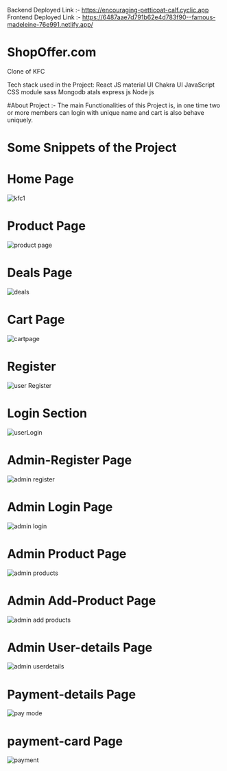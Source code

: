 

Backend Deployed Link :- https://encouraging-petticoat-calf.cyclic.app
Frontend Deployed Link :- https://6487aae7d791b62e4d783f90--famous-madeleine-76e991.netlify.app/


# ShopOffer.com
Clone of KFC


Tech stack used in the Project:
React JS
material UI
Chakra UI
JavaScript
CSS module
sass
Mongodb atals
express js
Node js

#About Project :- The main Functionalities of this Project is, in one time two or more members can login with unique name and cart is also behave uniquely.



# Some Snippets of the Project

# Home Page
![kfc1](https://github.com/ranjankumar9/Kfc_git/assets/107936455/eeaeda93-a7bb-4fe3-bdbe-dc8b18df36a2)

# Product Page
![product page](https://github.com/ranjankumar9/Kfc_git/assets/107936455/07162a20-f158-4d72-a9c0-78f8c85e54ef)

# Deals Page
![deals](https://github.com/ranjankumar9/Kfc_git/assets/107936455/a88bf318-b28b-4792-bc49-2be935929759)

# Cart Page
![cartpage](https://github.com/ranjankumar9/Kfc_git/assets/107936455/43163f80-befb-48dd-adde-6cfd4324a81c)

# Register 
![user Register](https://github.com/ranjankumar9/Kfc_git/assets/107936455/8deec1d3-2733-4a57-a96d-a90569dc9e56)

# Login Section
![userLogin](https://github.com/ranjankumar9/Kfc_git/assets/107936455/7596727d-cd77-40eb-aab3-010f8f3951f3)

# Admin-Register Page
![admin register](https://github.com/ranjankumar9/Kfc_git/assets/107936455/d8d8e36e-0d16-4492-a4fe-02e48d53bd0a)

# Admin Login Page
![admin login](https://github.com/ranjankumar9/Kfc_git/assets/107936455/0dfd5679-f562-4966-adef-83c1888b9812)

# Admin Product Page
![admin products](https://github.com/ranjankumar9/Kfc_git/assets/107936455/731baf14-8277-4c7e-b239-879a99df08ed)

# Admin Add-Product Page
![admin add products](https://github.com/ranjankumar9/Kfc_git/assets/107936455/eefb381a-f1ab-431a-a46c-ef0c2e7b1fe6)

# Admin User-details Page
![admin userdetails](https://github.com/ranjankumar9/Kfc_git/assets/107936455/9f3cdc04-31cf-44ac-8588-cd4f146bf67f)

# Payment-details Page
![pay mode](https://github.com/ranjankumar9/Kfc_git/assets/107936455/5802333d-7d5b-40c4-ac23-4a4dd97050e6)

# payment-card Page
![payment](https://github.com/ranjankumar9/Kfc_git/assets/107936455/4b18010f-ca82-495c-9fa6-503d50374c3a)






